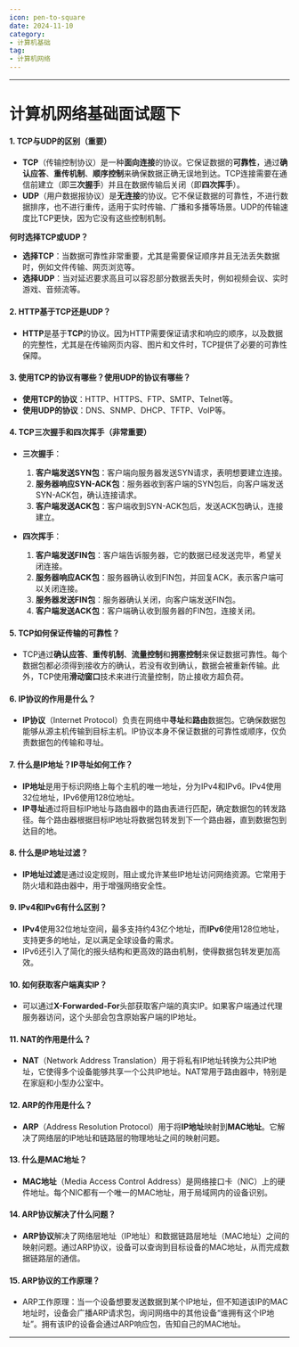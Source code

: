 ```yaml
---
icon: pen-to-square
date: 2024-11-10
category:
- 计算机基础
tag:
- 计算机网络
---
```


---

# 计算机网络基础面试题下



#### 1. **TCP与UDP的区别（重要）**
- **TCP**（传输控制协议）是一种**面向连接**的协议。它保证数据的**可靠性**，通过**确认应答**、**重传机制**、**顺序控制**来确保数据正确无误地到达。TCP连接需要在通信前建立（即**三次握手**）并且在数据传输后关闭（即**四次挥手**）。
- **UDP**（用户数据报协议）是**无连接**的协议。它不保证数据的可靠性，不进行数据排序，也不进行重传，适用于实时传输、广播和多播等场景。UDP的传输速度比TCP更快，因为它没有这些控制机制。

**何时选择TCP或UDP？**
- **选择TCP**：当数据可靠性非常重要，尤其是需要保证顺序并且无法丢失数据时，例如文件传输、网页浏览等。
- **选择UDP**：当对延迟要求高且可以容忍部分数据丢失时，例如视频会议、实时游戏、音频流等。

#### 2. **HTTP基于TCP还是UDP？**
- **HTTP**是基于**TCP**的协议。因为HTTP需要保证请求和响应的顺序，以及数据的完整性，尤其是在传输网页内容、图片和文件时，TCP提供了必要的可靠性保障。

#### 3. **使用TCP的协议有哪些？使用UDP的协议有哪些？**
- **使用TCP的协议**：HTTP、HTTPS、FTP、SMTP、Telnet等。
- **使用UDP的协议**：DNS、SNMP、DHCP、TFTP、VoIP等。

#### 4. **TCP三次握手和四次挥手（非常重要）**
- **三次握手**：
    1. **客户端发送SYN包**：客户端向服务器发送SYN请求，表明想要建立连接。
    2. **服务器响应SYN-ACK包**：服务器收到客户端的SYN包后，向客户端发送SYN-ACK包，确认连接请求。
    3. **客户端发送ACK包**：客户端收到SYN-ACK包后，发送ACK包确认，连接建立。

- **四次挥手**：
    1. **客户端发送FIN包**：客户端告诉服务器，它的数据已经发送完毕，希望关闭连接。
    2. **服务器响应ACK包**：服务器确认收到FIN包，并回复ACK，表示客户端可以关闭连接。
    3. **服务器发送FIN包**：服务器确认关闭，向客户端发送FIN包。
    4. **客户端发送ACK包**：客户端确认收到服务器的FIN包，连接关闭。

#### 5. **TCP如何保证传输的可靠性？**
- TCP通过**确认应答**、**重传机制**、**流量控制**和**拥塞控制**来保证数据可靠性。每个数据包都必须得到接收方的确认，若没有收到确认，数据会被重新传输。此外，TCP使用**滑动窗口**技术来进行流量控制，防止接收方超负荷。

#### 6. **IP协议的作用是什么？**
- **IP协议**（Internet Protocol）负责在网络中**寻址**和**路由**数据包。它确保数据包能够从源主机传输到目标主机。IP协议本身不保证数据的可靠性或顺序，仅负责数据包的传输和寻址。

#### 7. **什么是IP地址？IP寻址如何工作？**
- **IP地址**是用于标识网络上每个主机的唯一地址，分为IPv4和IPv6。IPv4使用32位地址，IPv6使用128位地址。
- **IP寻址**通过将目标IP地址与路由器中的路由表进行匹配，确定数据包的转发路径。每个路由器根据目标IP地址将数据包转发到下一个路由器，直到数据包到达目的地。

#### 8. **什么是IP地址过滤？**
- **IP地址过滤**是通过设定规则，阻止或允许某些IP地址访问网络资源。它常用于防火墙和路由器中，用于增强网络安全性。

#### 9. **IPv4和IPv6有什么区别？**
- **IPv4**使用32位地址空间，最多支持约43亿个地址，而**IPv6**使用128位地址，支持更多的地址，足以满足全球设备的需求。
- IPv6还引入了简化的报头结构和更高效的路由机制，使得数据包转发更加高效。

#### 10. **如何获取客户端真实IP？**
- 可以通过**X-Forwarded-For**头部获取客户端的真实IP。如果客户端通过代理服务器访问，这个头部会包含原始客户端的IP地址。

#### 11. **NAT的作用是什么？**
- **NAT**（Network Address Translation）用于将私有IP地址转换为公共IP地址，它使得多个设备能够共享一个公共IP地址。NAT常用于路由器中，特别是在家庭和小型办公室中。

#### 12. **ARP的作用是什么？**
- **ARP**（Address Resolution Protocol）用于将**IP地址**映射到**MAC地址**。它解决了网络层的IP地址和链路层的物理地址之间的映射问题。

#### 13. **什么是MAC地址？**
- **MAC地址**（Media Access Control Address）是网络接口卡（NIC）上的硬件地址。每个NIC都有一个唯一的MAC地址，用于局域网内的设备识别。

#### 14. **ARP协议解决了什么问题？**
- **ARP协议**解决了网络层地址（IP地址）和数据链路层地址（MAC地址）之间的映射问题。通过ARP协议，设备可以查询到目标设备的MAC地址，从而完成数据链路层的通信。

#### 15. **ARP协议的工作原理？**
- ARP工作原理：当一个设备想要发送数据到某个IP地址，但不知道该IP的MAC地址时，设备会广播ARP请求包，询问网络中的其他设备“谁拥有这个IP地址”。拥有该IP的设备会通过ARP响应包，告知自己的MAC地址。

---

